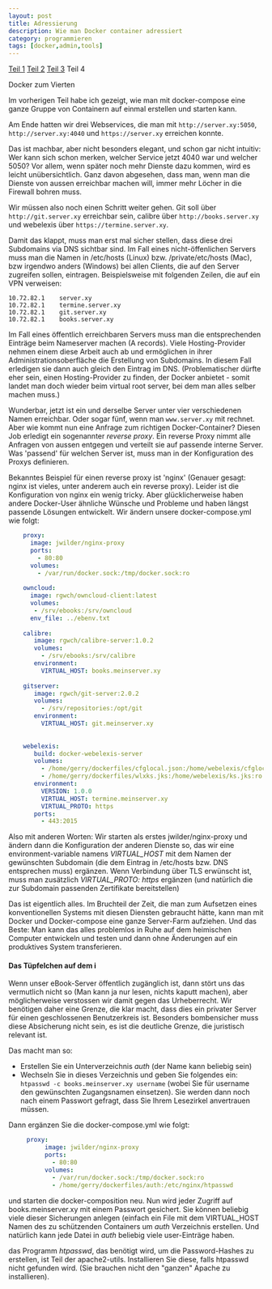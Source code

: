 ```yaml
---
layout: post
title: Adressierung
description: Wie man Docker container adressiert
category: programmieren
tags: [docker,admin,tools]
---
```


[Teil 1](/2015/06/Docker) [Teil 2](/2015/07/Docker2) [Teil 3](/2015/07/Docker3) Teil 4

Docker zum Vierten 

Im vorherigen Teil habe ich gezeigt, wie man mit docker-compose eine ganze Gruppe von Containern auf einmal erstellen
und starten kann. 

Am Ende hatten wir drei Webservices, die man mit `http://server.xy:5050`, `http://server.xy:4040` und `https://server.xy` 
erreichen konnte.

Das ist machbar, aber nicht besonders elegant, und schon gar nicht intuitiv: Wer kann sich schon merken, welcher Service jetzt 4040 war und welcher 5050?
Vor allem, wenn später noch mehr Dienste dazu kommen, wird es leicht unübersichtlich. Ganz davon abgesehen, dass man,
wenn man die Dienste von aussen erreichbar machen will, immer mehr Löcher in die Firewall bohren muss.

Wir müssen also noch einen Schritt weiter gehen. Git soll über `http://git.server.xy` erreichbar sein, calibre über
`http://books.server.xy` und webelexis über `https://termine.server.xy`.

Damit das klappt, muss man erst mal sicher stellen, dass diese drei Subdomains via DNS sichtbar sind. Im Fall eines
nicht-öffenlichen Servers muss man die Namen in /etc/hosts (Linux) bzw. /private/etc/hosts (Mac), bzw irgendwo anders (Windows)
 bei allen Clients, die auf den Server zugreifen sollen, eintragen. Beispielsweise mit folgenden Zeilen, die auf ein VPN verweisen:
 
    10.72.82.1    server.xy 
    10.72.82.1    termine.server.xy
    10.72.82.1    git.server.xy
    10.72.82.1    books.server.xy
    
Im Fall eines öffentlich erreichbaren Servers muss man die entsprechenden Einträge beim Nameserver machen (A records).
Viele Hosting-Provider nehmen einem diese Arbeit auch ab und ermöglichen in ihrer Administrationsoberfläche die Erstellung von
Subdomains. In diesem Fall erledigen sie dann auch gleich den Eintrag im DNS. (Problematischer dürfte eher sein, einen
Hosting-Provider zu finden, der Docker anbietet - somit landet man doch wieder beim virtual root server, bei dem man
alles selber machen muss.)

Wunderbar, jetzt ist ein und derselbe Server unter vier verschiedenen Namen erreichbar. Oder sogar fünf, wenn man 
`www.server.xy` mit rechnet. Aber wie kommt nun eine Anfrage zum richtigen Docker-Container? Diesen Job erledigt
ein sogenannter *reverse proxy*. Ein reverse Proxy nimmt alle Anfragen von aussen entgegen und verteilt sie auf passende
interne Server. Was 'passend' für welchen Server ist, muss man in der Konfiguration des Proxys definieren.

Bekanntes Beispiel für einen reverse proxy ist 'nginx' (Genauer gesagt: nginx ist vieles, unter anderem auch ein reverse proxy).
Leider ist die Konfiguration von nginx ein wenig tricky. Aber glücklicherweise haben andere Docker-User ähnliche
Wünsche und Probleme und haben längst passende Lösungen entwickelt. Wir ändern unsere docker-compose.yml wie folgt:

```yaml
    proxy:
      image: jwilder/nginx-proxy
      ports:
        - 80:80
      volumes:
        - /var/run/docker.sock:/tmp/docker.sock:ro
    
    owncloud:
      image: rgwch/owncloud-client:latest
      volumes: 
       - /srv/ebooks:/srv/owncloud
      env_file: ../ebenv.txt
    
    calibre:
       image: rgwch/calibre-server:1.0.2
       volumes: 
         - /srv/ebooks:/srv/calibre
       environment:
         VIRTUAL_HOST: books.meinserver.xy
    
    gitserver:
       image: rgwch/git-server:2.0.2
       volumes:
         - /srv/repositories:/opt/git
       environment:
         VIRTUAL_HOST: git.meinserver.xy
    
    
    webelexis:
       build: docker-webelexis-server
       volumes: 
         - /home/gerry/dockerfiles/cfglocal.json:/home/webelexis/cfglocal.json:ro
         - /home/gerry/dockerfiles/wlxks.jks:/home/webelexis/ks.jks:ro
       environment:
         VERSION: 1.0.0
         VIRTUAL_HOST: termine.meinserver.xy
         VIRTUAL_PROTO: https
       ports:
         - 443:2015
```        

Also mit anderen Worten: Wir starten als erstes jwilder/nginx-proxy und ändern dann die Konfiguration der anderen 
Dienste so, das wir eine environment-variable namens *VIRTUAL_HOST* mit dem Namen der gewünschten Subdomain (die
dem Eintrag in /etc/hosts bzw. DNS entsprechen muss) ergänzen. Wenn Verbindung über TLS erwünscht ist, muss man
zusätzlich *VIRTUAL_PROTO: https* ergänzen (und natürlich die zur Subdomain passenden Zertifikate bereitstellen)

Das ist eigentlich alles. Im Bruchteil der Zeit, die man zum Aufsetzen eines konventionellen Systems mit diesen Diensten gebraucht hätte, 
kann man mit Docker und Docker-compose eine ganze Server-Farm aufziehen. Und das Beste: Man kann das alles problemlos
in Ruhe auf dem heimischen Computer entwickeln und testen und dann ohne Änderungen auf ein produktives System transferieren.

#### Das Tüpfelchen auf dem i

Wenn unser eBook-Server öffentlich zugänglich ist, dann stört uns das vermutlich nicht so (Man kann ja nur lesen, nichts kaputt machen), 
aber möglicherweise verstossen wir damit gegen das Urheberrecht. Wir benötigen daher eine Grenze, die klar macht, dass
dies ein privater Server für einen geschlossenen Benutzerkreis ist. Besonders bombensicher muss diese Absicherung nicht sein, es
ist die deutliche Grenze, die juristisch relevant ist.

Das macht man so:

* Erstellen Sie ein Unterverzeichnis *auth* (der Name kann beliebig sein)
* Wechseln Sie in dieses Verzeichnis und geben Sie folgendes ein: `htpasswd -c books.meinserver.xy username` (wobei Sie
für username den gewünschten Zugangsnamen einsetzen). Sie werden dann noch nach einem Passwort gefragt, dass Sie Ihrem
Lesezirkel anvertrauen müssen.

Dann ergänzen Sie die docker-compose.yml wie folgt:
    
```yaml    
     proxy:
          image: jwilder/nginx-proxy
          ports:
            - 80:80
          volumes:
            - /var/run/docker.sock:/tmp/docker.sock:ro
            - /home/gerry/dockerfiles/auth:/etc/nginx/htpasswd
```

und starten die docker-composition neu. Nun wird jeder Zugriff auf books.meinserver.xy mit einem Passwort gesichert. Sie
können beliebig viele dieser Sicherungen anlegen (einfach ein File mit dem VIRTUAL_HOST Namen des zu schützenden Containers
um *auth* Verzeichnis erstellen. Und natürlich kann jede Datei in *auth* beliebig viele user-Einträge haben.

das Programm *htpasswd*, das benötigt wird, um die Password-Hashes zu erstellen, ist Teil der apache2-utils. Installieren Sie
diese, falls htpasswd nicht gefunden wird. (Sie brauchen nicht den "ganzen" Apache zu installieren).
